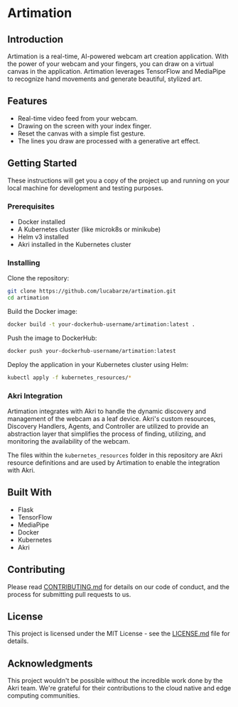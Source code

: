 # Artimation

## Introduction
Artimation is a real-time, AI-powered webcam art creation application. With the power of your webcam and your fingers, you can draw on a virtual canvas in the application. Artimation leverages TensorFlow and MediaPipe to recognize hand movements and generate beautiful, stylized art.

## Features
- Real-time video feed from your webcam.
- Drawing on the screen with your index finger.
- Reset the canvas with a simple fist gesture.
- The lines you draw are processed with a generative art effect.

## Getting Started

These instructions will get you a copy of the project up and running on your local machine for development and testing purposes.

### Prerequisites

- Docker installed 
- A Kubernetes cluster (like microk8s or minikube) 
- Helm v3 installed 
- Akri installed in the Kubernetes cluster

### Installing

Clone the repository:

```bash
git clone https://github.com/lucabarze/artimation.git
cd artimation
```

Build the Docker image:

```bash
docker build -t your-dockerhub-username/artimation:latest .
```

Push the image to DockerHub:

```bash
docker push your-dockerhub-username/artimation:latest
```

Deploy the application in your Kubernetes cluster using Helm:

```bash
kubectl apply -f kubernetes_resources/*
```

### Akri Integration

Artimation integrates with Akri to handle the dynamic discovery and management of the webcam as a leaf device. Akri's custom resources, Discovery Handlers, Agents, and Controller are utilized to provide an abstraction layer that simplifies the process of finding, utilizing, and monitoring the availability of the webcam.

The files within the `kubernetes_resources` folder in this repository are Akri resource definitions and are used by Artimation to enable the integration with Akri.

## Built With

- Flask
- TensorFlow
- MediaPipe
- Docker
- Kubernetes
- Akri

## Contributing

Please read [CONTRIBUTING.md](CONTRIBUTING.md) for details on our code of conduct, and the process for submitting pull requests to us.

## License

This project is licensed under the MIT License - see the [LICENSE.md](LICENSE.md) file for details.

## Acknowledgments

This project wouldn't be possible without the incredible work done by the Akri team. We're grateful for their contributions to the cloud native and edge computing communities.
